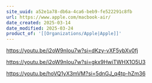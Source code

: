 ```yaml
---
site_uuid: a52e1a78-db6a-4ca6-beb9-fe522291c8fb
url: https://www.apple.com/macbook-air/
date_created: 2025-03-14
date_modified: 2025-03-24
product_of: '[[Organizations/Apple|Apple]]'
---
```

https://youtu.be/i2oW9nIou7w?si=dKzy-vXF5ybXv0fj

https://youtu.be/i2oW9nIou7w?si=gkx9HwiTWHX1O5U3

https://youtu.be/hoVQ1yX3mVM?si=5dnGJ_q4tp-hZm36